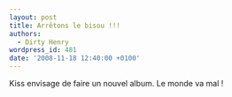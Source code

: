 ```yaml
---
layout: post
title: Arrêtons le bisou !!!
authors:
  - Dirty Henry
wordpress_id: 481
date: '2008-11-18 12:40:00 +0100'
---
```

Kiss envisage de faire un nouvel album. Le monde va mal !
